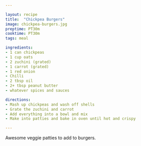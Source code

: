 ```yaml
---

layout: recipe
title:  "Chickpea Burgers"
image: chickpea-burgers.jpg
preptime: PT30m
cooktime: PT30m
tags: meal

ingredients:
- 1 can chickpeas
- 1 cup oats
- 2 zuchini (grated)
- 1 carrot (grated)
- 1 red onion
- Chilli
- 2 tbsp oil
- 2+ tbsp peanut butter
- whatever spices and sauces

directions:
- Mash up chickpeas and wash off shells
- Grate the zuchini and carrot
- Add everything into a bowl and mix
- Make into patties and bake in oven until hot and crispy

---
```


Awesome veggie patties to add to burgers.
